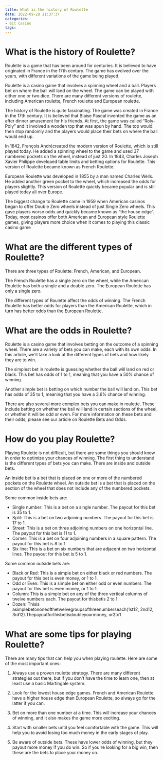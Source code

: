 ```yaml
---
title: What is the history of Roulette 
date: 2022-09-28 11:37:37
categories:
- Bit Casino
tags:
---
```



#  What is the history of Roulette? 

Roulette is a game that has been around for centuries. It is believed to have originated in France in the 17th century. The game has evolved over the years, with different variations of the game being played.

Roulette is a casino game that involves a spinning wheel and a ball. Players bet on where the ball will land on the wheel. The game can be played with either one or two dice. There are many different versions of roulette, including American roulette, French roulette and European roulette.

The history of Roulette is quite fascinating. The game was created in France in the 17th century. It is believed that Blaise Pascal invented the game as an after dinner amusement for his friends. At first, the game was called “Roly-Poly” and it involved a wooden top that was spun by hand. The top would then stop randomly and the players would place their bets on where the ball would end up.

In 1842, François Andrécreated the modern version of Roulette, which is still played today. He added a spinning wheel to the game and used 37 numbered pockets on the wheel, instead of just 20. In 1843, Charles Joseph Xavier Philippe developed table limits and betting options for Roulette. This version of Roulette became known as French Roulette.

European Roulette was developed in 1855 by a man named Charles Wells. He added another green pocket to the wheel, which increased the odds for players slightly. This version of Roulette quickly became popular and is still played today all over Europe.

The biggest change to Roulette came in 1959 when American casinos began to offer Double Zero wheels instead of just Single Zero wheels. This gave players worse odds and quickly became known as “the house edge”. Today, most casinos offer both American and European style Roulette games, giving players more choice when it comes to playing this classic casino game

#  What are the different types of Roulette? 

There are three types of Roulette: French, American, and European.

The French Roulette has a single zero on the wheel, while the American Roulette has both a single and a double zero. The European Roulette has only a single zero.

The different types of Roulette affect the odds of winning. The French Roulette has better odds for players than the American Roulette, which in turn has better odds than the European Roulette.

#  What are the odds in Roulette? 

Roulette is a casino game that involves betting on the outcome of a spinning wheel. There are a variety of bets you can make, each with its own odds. In this article, we'll take a look at the different types of bets and how likely they are to win.

The simplest bet in roulette is guessing whether the ball will land on red or black. This bet has odds of 1 to 1, meaning that you have a 50% chance of winning.

Another simple bet is betting on which number the ball will land on. This bet has odds of 35 to 1, meaning that you have a 3.6% chance of winning.

There are also several more complex bets you can make in roulette. These include betting on whether the ball will land in certain sections of the wheel, or whether it will be odd or even. For more information on these bets and their odds, please see our article on Roulette Bets and Odds.

#  How do you play Roulette? 

Playing Roulette is not difficult, but there are some things you should know in order to optimize your chances of winning. The first thing to understand is the different types of bets you can make. There are inside and outside bets.

An inside bet is a bet that is placed on one or more of the numbered pockets on the Roulette wheel. An outside bet is a bet that is placed on the section of the wheel that does not include any of the numbered pockets.

Some common inside bets are:
- Single number: This is a bet on a single number. The payout for this bet is 35 to 1.
- Split: This is a bet on two adjoining numbers. The payout for this bet is 17 to 1.
- Street: This is a bet on three adjoining numbers on one horizontal line. The payout for this bet is 11 to 1.
- Corner: This is a bet on four adjoining numbers in a square pattern. The payout for this bet is 8 to 1.
- Six line: This is a bet on six numbers that are adjacent on two horizontal lines. The payout for this bet is 5 to 1.

Some common outside bets are:
- Black or Red: This is a simple bet on either black or red numbers. The payout for this bet is even money, or 1 to 1.
- Odd or Even: This is a simple bet on either odd or even numbers. The payout for this bet is even money, or 1 to 1.
- Column: This is a simple bet on any of the three vertical columns of twelve numbers each. The payout for thisbetis 2 to 1.
- Dozen: Thisis asimplebetononeofthetwelvegroupsofthreenumberseach(1st12, 2nd12, 3rd12).Thepayoutforthisbetisdoubleyourmoney, or2to1

#  What are some tips for playing Roulette?

There are many tips that can help you when playing roulette. Here are some of the most important ones:

1. Always use a proven roulette strategy. There are many different strategies out there, but if you don't have the time to learn one, then at least use a basic Martingale system.

2. Look for the lowest house edge games. French and American Roulette have a higher house edge than European Roulette, so always go for the latter if you can.

3. Bet on more than one number at a time. This will increase your chances of winning, and it also makes the game more exciting.

4. Start with smaller bets until you feel comfortable with the game. This will help you to avoid losing too much money in the early stages of play.

5. Be aware of outside bets. These have lower odds of winning, but they payout more money if you do win. So if you're looking for a big win, then these are the bets to place your money on.